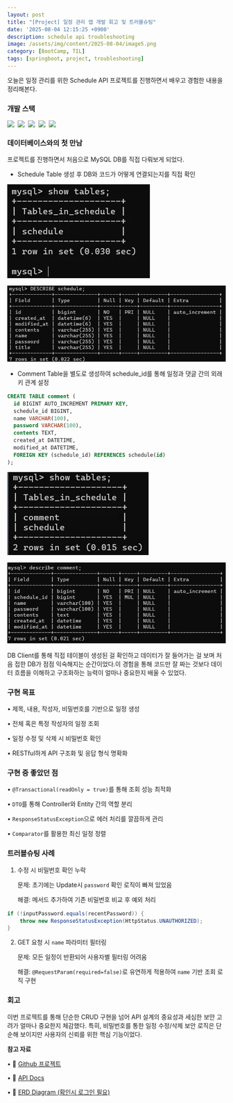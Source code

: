 ```yaml
---
layout: post
title: "[Project] 일정 관리 앱 개발 회고 및 트러블슈팅"
date: '2025-08-04 12:15:25 +0900'
description: schedule api troubleshooting
image: /assets/img/content/2025-08-04/image5.png
category: [BootCamp, TIL]
tags: [springboot, project, troubleshooting]
---
```


오늘은 일정 관리를 위한 Schedule API 프로젝트를 진행하면서 배우고 경험한 내용을 정리해본다.

### 개발 스택

<div style="display: flex; gap: 8px; flex-wrap: wrap; align-items: center;">

  <img src="https://img.shields.io/badge/JDK-17-orange?logo=java&logoColor=white" />
  <img src="https://img.shields.io/badge/Spring%20Boot-6DB33F?logo=springboot&logoColor=white" />
  <img src="https://img.shields.io/badge/Spring%20Data%20JPA-6DB33F?logo=spring&logoColor=white" />
  <img src="https://img.shields.io/badge/MySQL-4479A1?logo=mysql&logoColor=white" />
  <img src="https://img.shields.io/badge/Lombok-ED1C24?logo=java&logoColor=white" />

</div>

### 데이터베이스와의 첫 만남

프로젝트를 진행하면서 처음으로 MySQL DB를 직접 다뤄보게 되었다.

- Schedule Table 생성 후 DB와 코드가 어떻게 연결되는지를 직접 확인

![image1](/assets/img/content/2025-08-04/image.png)

![image2](/assets/img/content/2025-08-04/image2.png)

- Comment Table을 별도로 생성하여 schedule_id를 통해 일정과 댓글 간의 외래키 관계 설정

``` sql
CREATE TABLE comment (
  id BIGINT AUTO_INCREMENT PRIMARY KEY,
  schedule_id BIGINT,
  name VARCHAR(100),
  password VARCHAR(100),
  contents TEXT,
  created_at DATETIME,
  modified_at DATETIME,
  FOREIGN KEY (schedule_id) REFERENCES schedule(id)
);
```

![image3](/assets/img/content/2025-08-04/image3.png)

![image3](/assets/img/content/2025-08-04/image4.png)

DB Client를 통해 직접 테이블이 생성된 걸 확인하고 데이터가 잘 들어가는 걸 보며 처음 접한 DB가 점점 익숙해지는 순간이었다.이 경험을 통해 코드만 잘 짜는 것보다 데이터 흐름을 이해하고 구조화하는 능력이 얼마나 중요한지 배울 수 있었다.

### 구현 목표

• 	제목, 내용, 작성자, 비밀번호를 기반으로 일정 생성

• 	전체 혹은 특정 작성자의 일정 조회

• 	일정 수정 및 삭제 시 비밀번호 확인

• 	RESTful하게 API 구조화 및 응답 형식 명확화

### 구현 중 좋았던 점

• 	`@Transactional(readOnly = true)`를 통해 조회 성능 최적화

• 	`DTO`를 통해 Controller와 Entity 간의 역할 분리

• 	`ResponseStatusException`으로 에러 처리를 깔끔하게 관리

• 	`Comparator`를 활용한 최신 일정 정렬

### 트러블슈팅 사례

1. 수정 시 비밀번호 확인 누락

    문제: 초기에는 Update시 `password` 확인 로직이 빠져 있었음

    해결:  메서드 추가하여 기존 비밀번호 비교 후 예외 처리

``` java
if (!inputPassword.equals(recentPassword)) {
    throw new ResponseStatusException(HttpStatus.UNAUTHORIZED);
}
```

2. GET 요청 시 `name` 파라미터 필터링

    문제: 모든 일정이 반환되어 사용자별 필터링 어려움

    해결: `@RequestParam(required=false)`로 유연하게 적용하여 `name` 기반 조회 로직 구현

### 회고

이번 프로젝트를 통해 단순한 CRUD 구현을 넘어 API 설계의 중요성과 세심한 보안 고려가 얼마나 중요한지 체감했다. 특히, 비밀번호를 통한 일정 수정/삭제 보안 로직은 단순해 보이지만 사용자의 신뢰를 위한 핵심 기능이었다.

**참고 자료**

• 🔗 [Github 프로젝트](https://github.com/4x2vk/Schedule-API)

• 🔗 [API Docs](https://documenter.getpostman.com/view/47183182/2sB3BANDXa)

• 🔗 [ERD Diagram (확인시 로그인 필요)](https://documenter.getpostman.com/view/47183182/2sB3BANDXa)
